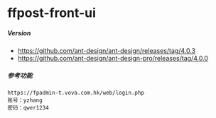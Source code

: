 # ffpost-front-ui

##### Version
- https://github.com/ant-design/ant-design/releases/tag/4.0.3
- https://github.com/ant-design/ant-design-pro/releases/tag/4.0.0

##### 参考功能
```
https://fpadmin-t.vova.com.hk/web/login.php
账号：yzhang
密码：qwer1234
```
